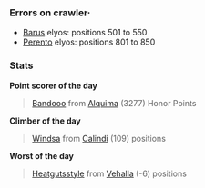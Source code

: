 ### Errors on crawler·
- [Barus](/#/ranking/Barus) elyos: positions 501 to 550
- [Perento](/#/ranking/Perento) elyos: positions 801 to 850


### Stats

**Point scorer of the day**
>[Bandooo](/#/character/Alquima/129592) from [Alquima](/#/ranking/Alquima)  (3277) Honor Points


**Climber of the day**
>[Windsa](/#/character/Calindi/447076) from [Calindi](/#/ranking/Calindi)  (109) positions


**Worst of the day**
>[Heatgutsstyle](/#/character/Vehalla/462624) from [Vehalla](/#/ranking/Vehalla)  (-6) positions


